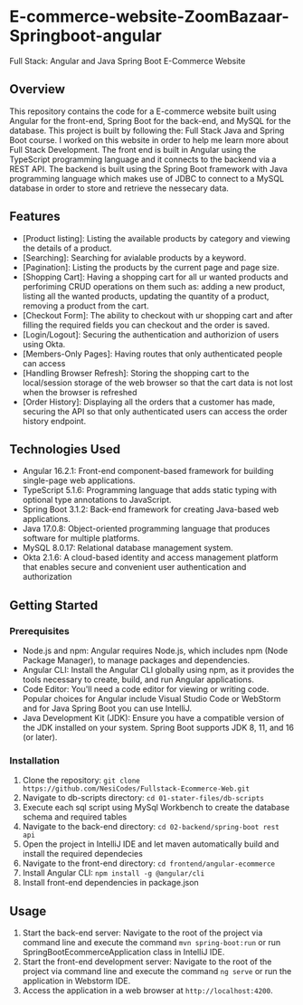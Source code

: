 # E-commerce-website-ZoomBazaar-Springboot-angular

 Full Stack: Angular and Java Spring Boot E-Commerce Website

## Overview

This repository contains the code for a E-commerce website built using Angular for the front-end, Spring Boot for the back-end, and MySQL for the database. This project is built by following the: Full Stack Java and Spring Boot course. I worked on this website in order to help me learn more about Full Stack Development. The front end is built in Angular using the TypeScript programming language and it connects to the backend via a REST API. The backend is built using the Spring Boot framework with Java programming language which makes use of JDBC to connect to a MySQL database in order to store and retrieve the nessecary data.

## Features

- [Product listing]: Listing the available products by category and viewing the details of a product.
- [Searching]: Searching for avialable products by a keyword.
- [Pagination]: Listing the products by the current page and page size.
- [Shopping Cart]: Having a shopping cart for all ur wanted products and perforiming CRUD operations on them such as: adding a new product, listing all the wanted products, updating the quantity of a product, removing a product from the cart.
- [Checkout Form]: The ability to checkout with ur shopping cart and after filling the required fields you can checkout and the order is saved.
- [Login/Logout]: Securing the authentication and authorizion of users using Okta.
- [Members-Only Pages]: Having routes that only authenticated people can access
- [Handling Browser Refresh]: Storing the shopping cart to the local/session storage of the web browser so that the cart data is not lost when the browser is refreshed
- [Order History]: Displaying all the orders that a customer has made, securing the API so that only authenticated users can access the order history endpoint.

## Technologies Used

- Angular 16.2.1: Front-end component-based framework for building single-page web applications.
- TypeScript 5.1.6: Programming language that adds static typing with optional type annotations to JavaScript.
- Spring Boot 3.1.2: Back-end framework for creating Java-based web applications.
- Java 17.0.8: Object-oriented programming language that produces software for multiple platforms.
- MySQL 8.0.17: Relational database management system.
- Okta 2.1.6: A cloud-based identity and access management platform that enables secure and convenient user authentication and authorization

## Getting Started

### Prerequisites

- Node.js and npm: Angular requires Node.js, which includes npm (Node Package Manager), to manage packages and dependencies.
- Angular CLI: Install the Angular CLI globally using npm, as it provides the tools necessary to create, build, and run Angular applications.
- Code Editor: You'll need a code editor for viewing or writing code. Popular choices for Angular include Visual Studio Code or WebStorm and for Java Spring Boot you can use IntelliJ.
- Java Development Kit (JDK): Ensure you have a compatible version of the JDK installed on your system. Spring Boot supports JDK 8, 11, and 16 (or later).

### Installation

1. Clone the repository: `git clone https://github.com/NesiCodes/Fullstack-Ecommerce-Web.git`
2. Navigate to db-scripts directory: `cd 01-stater-files/db-scripts`
3. Execute each sql script using MySql Workbench to create the database schema and required tables
4. Navigate to the back-end directory: `cd 02-backend/spring-boot rest api`
5. Open the project in IntelliJ IDE and let maven automatically build and install the required dependecies
6. Navigate to the front-end directory: `cd frontend/angular-ecommerce`
7. Install Angular CLI: `npm install -g @angular/cli`
8. Install front-end dependencies in package.json

## Usage

1. Start the back-end server: Navigate to the root of the project via command line and execute the command `mvn spring-boot:run` or run SpringBootEcommerceApplication class in IntelliJ IDE.
2. Start the front-end development server: Navigate to the root of the project via command line and execute the command `ng serve` or run the application in Webstorm IDE.
3. Access the application in a web browser at `http://localhost:4200`.
